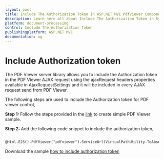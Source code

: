 ```yaml
---
layout: post
title: Include The Authorization Token in ASP.NET MVC Pdfviewer Component
description: Learn here all about Include The Authorization Token in Syncfusion ASP.NET MVC Pdfviewer component of Syncfusion Essential JS 2 and more.
platform: document-processing
control: Include The Authorization Token
publishingplatform: ASP.NET MVC
documentation: ug
---
```



# Include Authorization token

The PDF Viewer server library allows you to include the Authorization token in the PDF Viewer AJAX request using the ajaxRequest headers properties available in AjaxRequestSettings and it will be included in every AJAX request send from PDF Viewer.

The following steps are used to include the Authorization token for PDF viewer control,

**Step 1:** Follow the steps provided in the [link](https://help.syncfusion.com/document-processing/pdf/pdf-viewer/asp-net-mvc/getting-started/) to create simple PDF Viewer sample.

**Step 2:** Add the following code snippet to include the authorization token,

```html

@Html.EJS().PdfViewer("pdfviewer").ServiceUrl(VirtualPathUtility.ToAbsolute("~/PdfViewer/")).DocumentPath("PDF_Succinctly.pdf").AjaxRequestSettings(new PdfViewerAjaxRequestSettings { WithCredentials = true, AjaxHeaders = new object[] { new { headerName = "Testingabc", headerValue = "Testing123" } } }).Render()

```

Download the sample [how to include authorization token](https://www.syncfusion.com/downloads/support/directtrac/general/ze/MVCSAM~21380738543)